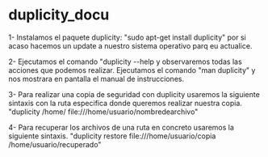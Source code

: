 # duplicity_docu

1- Instalamos el paquete duplicity: "sudo apt-get install duplicity" por si acaso hacemos un update a nuestro sistema operativo parq eu actualice.

2- Ejecutamos el comando "duplicity --help y observaremos todas las acciones que podemos realizar.
   Ejecutamos el comando "man duplicity" y nos mostrara en pantalla el manual de instrucciones.
   
3- Para realizar una copia de seguridad con duplicity usaremos la siguiente sintaxis con la ruta especifica donde queremos realizar nuestra copia. 
   "duplicity /home/ file:///home/usuario/nombredearchivo"

4- Para recuperar los archivos de una ruta en concreto usaremos la siguiente sintaxis.
   "duplicity restore file:///home/usuario/copia /home/usuario/recuperado"
   

   
 

   
